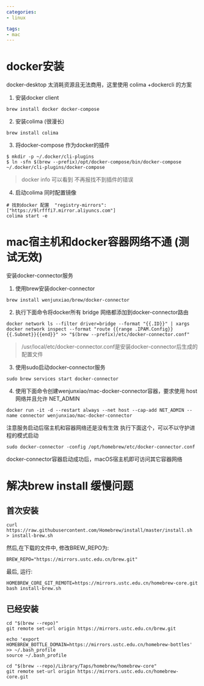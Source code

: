 ```yaml
---
categories:
- linux

tags:
- mac
---
```

# docker安装
docker-desktop 太消耗资源且无法商用，这里使用 colima +dockercli 的方案   

1. 安装docker client   
```shell
brew install docker docker-compose
```
2. 安装colima (很漫长)  
```shell
brew install colima
```

3. 将docker-compose 作为docker的插件  
```shell
$ mkdir -p ~/.docker/cli-plugins
$ ln -sfn $(brew --prefix)/opt/docker-compose/bin/docker-compose ~/.docker/cli-plugins/docker-compose
```
> docker info 可以看到 不再报找不到插件的错误

4. 启动colima 同时配置镜像
```shell
# 找到docker 配置  "registry-mirrors": ["https://9lrfffi7.mirror.aliyuncs.com"]
colima start -e 
```




# mac宿主机和docker容器网络不通 (测试无效)
安装docker-connector服务  
1. 使用brew安装docker-connector  
```shell
brew install wenjunxiao/brew/docker-connector
```
2. 执行下面命令将docker所有 bridge 网络都添加到docker-connector路由
```shell
docker network ls --filter driver=bridge --format "{{.ID}}" | xargs docker network inspect --format "route {{range .IPAM.Config}}{{.Subnet}}{{end}}" >> "$(brew --prefix)/etc/docker-connector.conf"
```
> /usr/local/etc/docker-connector.conf是安装docker-connector后生成的配置文件

3. 使用sudo启动docker-connector服务  
```shell
sudo brew services start docker-connector
```

4. 使用下面命令创建wenjunxiao/mac-docker-connector容器，要求使用 host 网络并且允许 NET_ADMIN
```shell
docker run -it -d --restart always --net host --cap-add NET_ADMIN --name connector wenjunxiao/mac-docker-connector
```
注意服务启动后宿主机和容器网络还是没有生效 执行下面这个，可以不以守护进程的模式启动
```shell
sudo docker-connector -config /opt/homebrew/etc/docker-connector.conf
```
docker-connector容器启动成功后，macOS宿主机即可访问其它容器网络


# 解决brew install 缓慢问题
## 首次安装
```shell
curl https://raw.githubusercontent.com/Homebrew/install/master/install.sh  > install-brew.sh
```
然后,在下载的文件中, 修改BREW_REPO为:  
```shell
BREW_REPO="https://mirrors.ustc.edu.cn/brew.git"
```

最后, 运行:  
```shell
HOMEBREW_CORE_GIT_REMOTE=https://mirrors.ustc.edu.cn/homebrew-core.git bash install-brew.sh
```

## 已经安装  
```shell
cd "$(brew --repo)"
git remote set-url origin https://mirrors.ustc.edu.cn/brew.git

echo 'export HOMEBREW_BOTTLE_DOMAIN=https://mirrors.ustc.edu.cn/homebrew-bottles' >> ~/.bash_profile
source ~/.bash_profile

cd "$(brew --repo)/Library/Taps/homebrew/homebrew-core"
git remote set-url origin https://mirrors.ustc.edu.cn/homebrew-core.git
```
